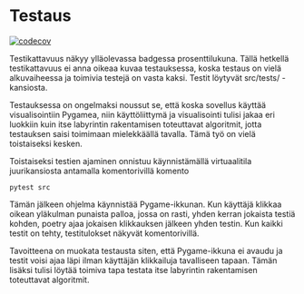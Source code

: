 # Testaus

[![codecov](https://codecov.io/gh/2laJ2/MazeTime/branch/main/graph/badge.svg?token=obIX1oXHC8)](https://codecov.io/gh/2laJ2/MazeTime)

Testikattavuus näkyy ylläolevassa badgessa prosenttilukuna. Tällä hetkellä testikattavuus ei anna oikeaa kuvaa testauksessa, koska testaus on vielä alkuvaiheessa ja toimivia testejä on vasta kaksi. Testit löytyvät src/tests/ -kansiosta. 

Testauksessa on ongelmaksi noussut se, että koska sovellus käyttää visualisointiin Pygamea, niin käyttöliittymä ja visualisointi tulisi jakaa eri luokkiin kuin itse labyrintin rakentamisen toteuttavat algoritmit, jotta testauksen saisi toimimaan mielekkäällä tavalla. Tämä työ on vielä toistaiseksi kesken.

Toistaiseksi testien ajaminen onnistuu käynnistämällä virtuaalitila juurikansiosta antamalla komentorivillä komento
```
pytest src
```
Tämän jälkeen ohjelma käynnistää Pygame-ikkunan. Kun käyttäjä klikkaa oikean yläkulman punaista palloa, jossa on rasti, yhden kerran jokaista testiä kohden, poetry ajaa jokaisen klikkauksen jälkeen yhden testin. Kun kaikki testit on tehty, testitulokset näkyvät komentorivillä.

Tavoitteena on muokata testausta siten, että Pygame-ikkuna ei avaudu ja testit voisi ajaa läpi ilman käyttäjän klikkailuja tavalliseen tapaan. Tämän lisäksi tulisi löytää toimiva tapa testata itse labyrintin rakentamisen toteuttavat algoritmit. 